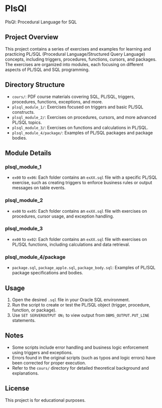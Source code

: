 # PlsQl

PlsQl: Procedural Language for SQL

## Project Overview
This project contains a series of exercises and examples for learning and practicing PL/SQL (Procedural Language/Structured Query Language) concepts, including triggers, procedures, functions, cursors, and packages. The exercises are organized into modules, each focusing on different aspects of PL/SQL and SQL programming.

## Directory Structure
- `cours/`: PDF course materials covering SQL, PL/SQL, triggers, procedures, functions, exceptions, and more.
- `plsql_module_1/`: Exercises focused on triggers and basic PL/SQL constructs.
- `plsql_module_2/`: Exercises on procedures, cursors, and more advanced PL/SQL topics.
- `plsql_module_3/`: Exercises on functions and calculations in PL/SQL.
- `plsql_module_4/package/`: Examples of PL/SQL packages and package bodies.

## Module Details
### plsql_module_1
- `ex00` to `ex06`: Each folder contains an `exXX.sql` file with a specific PL/SQL exercise, such as creating triggers to enforce business rules or output messages on table events.

### plsql_module_2
- `ex00` to `ex05`: Each folder contains an `exXX.sql` file with exercises on procedures, cursor usage, and exception handling.

### plsql_module_3
- `ex00` to `ex02`: Each folder contains an `exXX.sql` file with exercises on PL/SQL functions, including calculations and data retrieval.

### plsql_module_4/package
- `package.sql`, `package_apple.sql`, `package_body.sql`: Examples of PL/SQL package specifications and bodies.

## Usage
1. Open the desired `.sql` file in your Oracle SQL environment.
2. Run the script to create or test the PL/SQL object (trigger, procedure, function, or package).
3. Use `SET SERVEROUTPUT ON;` to view output from `DBMS_OUTPUT.PUT_LINE` statements.

## Notes
- Some scripts include error handling and business logic enforcement using triggers and exceptions.
- Errors found in the original scripts (such as typos and logic errors) have been corrected for proper execution.
- Refer to the `cours/` directory for detailed theoretical background and explanations.

## License
This project is for educational purposes.
